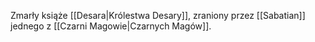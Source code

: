 Zmarły książe [[Desara|Królestwa Desary]], zraniony przez [[Sabatian]] jednego z [[Czarni Magowie|Czarnych Magów]]. 
